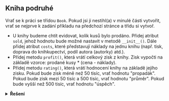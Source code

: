 ## Kniha podruhé

Vrať se k práci se třídou `Book`. Pokud jsi ji nestihl(a) v minulé části vytvořit, vrať se nejprve k zadání příkladu na
předchozí stránce a třídu si vytvoř.

- U knihy budeme chtít evidovat, kolik kusů bylo prodáno. Přidej atribut `sold`, jehož hodnotu bude možné nastavit v
  metodě `__init__()`. Dále přidej atribut `costs`, které představují náklady na jednu knihu (např. tisk, doprava do
  knihkupectví, podíl autora (autorky) atd.).
- Přidej metodu `profit()`, která vrátí celkový zisk z knihy. Zisk vypočti na základě vzorce: prodané kusy * (cena -
  náklady).
- Přidej metodu `rating()`, která vrátí hodnocení knihy na základě jejího zisku. Pokud bude zisk méně než 50 tisíc, vrať
  hodnotu "propadák". Pokud bude zisk mezi 50 tisíc a 500 tisíc, vrať hodnotu "průměr". Pokud bude vyšší než 500 tisíc,
  vrať hodnotu "úspěch".

<details>
<summary><b>Řešení</b></summary>

```python
class Book:
    def __init__(self, title, pages, price, sold, costs):
        self.title = title
        self.pages = pages
        self.price = price
        self.sold = sold
        self.costs = costs

    def get_info(self):
        return f"Kniha '{self.title}' má {self.pages} stran, stojí {self.price} Kč, bylo prodáno {self.sold} kusů a náklady na jednu knihu činí {self.costs} Kč."

    def get_time_to_read(self):
        return self.pages * 4 / 60

    def profit(self):
        return self.sold * (self.price - self.costs)

    def rating(self):
        profit = self.profit()
        if profit < 50000:
            return "propadák"
        elif profit <= 500000:
            return "průměr"
        else:
            return "úspěch"


# Vytvoření objektů
book1 = Book("Problém tří těles", 447, 250)
book2 = Book("Temný les", 600, 300)

# Výpis informací o knihách, zisku a hodnocení
print(book1.get_info())
print(f"Zisk: {book1.profit()} Kč, Hodnocení: {book1.rating()}")
print(book2.get_info())
print(f"Zisk: {book2.profit()} Kč, Hodnocení: {book2.rating()}")
```

</details>
